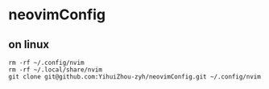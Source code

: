 # neovimConfig
## on linux
```shell
rm -rf ~/.config/nvim
rm -rf ~/.local/share/nvim
git clone git@github.com:YihuiZhou-zyh/neovimConfig.git ~/.config/nvim

```
